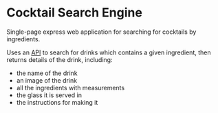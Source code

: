 # Cocktail Search Engine

Single-page express web application for searching for cocktails by ingredients. 

Uses an [API](https://www.thecocktaildb.com/api.php) to search for drinks which contains a given ingredient, then returns details of the drink, including:
* the name of the drink
* an image of the drink
* all the ingredients with measurements
* the glass it is served in
* the instructions for making it
